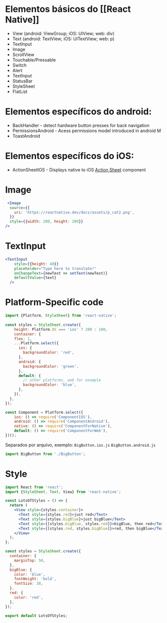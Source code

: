 # Elementos básicos do [[React Native]]

- View (android: ViewGroup; iOS: UIView; web: div)
- Text (android: TextView; iOS: UITextView; web: p)
- TextInput
- Image
- ScrollView
- Touchable/Pressable
- Switch
- Alert
- TextInput
- StatusBar
- StyleSheet
- FlatList

# Elementos específicos do android:
- BackHandler - detect hardware button presses for back navigation
- PermissionsAndroid - Acess permissions model introduced in android M
- ToastAndroid

# Elementos específicos do iOS:
- ActionSheetIOS - Displays native to iOS [Action Sheet](https://developer.apple.com/design/human-interface-guidelines/ios/views/action-sheets/) component 

# Image
```jsx
 <Image
  source={{
	uri: 'https://reactnative.dev/docs/assets/p_cat2.png',
  }}
  style={{width: 200, height: 200}}
/>
```

# TextInput
```jsx
<TextInput
	style={{height: 40}}
	placeholder="Type here to translate!"
	onChangeText={newText => setText(newText)}
	defaultValue={text}
  />
```

# Platform-Specific code
```jsx
import {Platform, StyleSheet} from 'react-native';  
  
const styles = StyleSheet.create({  
	height: Platform.OS === 'ios' ? 200 : 100,
	container: {
    flex: 1,
    ...Platform.select({
      ios: {
        backgroundColor: 'red',
      },
      android: {
        backgroundColor: 'green',
      },
      default: {
        // other platforms, web for example
        backgroundColor: 'blue',
      },
    }),
  },
});

const Component = Platform.select({  
	ios: () => require('ComponentIOS'),  
	android: () => require('ComponentAndroid'),
	native: () => require('ComponentForNative'),  
	default: () => require('ComponentForWeb'),
})();
```
Separados por arquivo, exemplo:
`BigButton.ios.js`
`BigButton.android.js`

```js
import BigButton from './BigButton';
```


# Style
```jsx
import React from 'react';
import {StyleSheet, Text, View} from 'react-native';

const LotsOfStyles = () => {
  return (
    <View style={styles.container}>
      <Text style={styles.red}>just red</Text>
      <Text style={styles.bigBlue}>just bigBlue</Text>
      <Text style={[styles.bigBlue, styles.red]}>bigBlue, then red</Text>
      <Text style={[styles.red, styles.bigBlue]}>red, then bigBlue</Text>
    </View>
  );
};

const styles = StyleSheet.create({
  container: {
    marginTop: 50,
  },
  bigBlue: {
    color: 'blue',
    fontWeight: 'bold',
    fontSize: 30,
  },
  red: {
    color: 'red',
  },
});

export default LotsOfStyles;
```